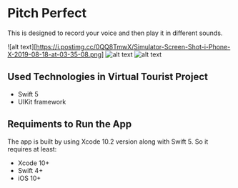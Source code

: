 # Pitch Perfect

This is designed to record your voice and then play it in different sounds. 

![alt text][https://i.postimg.cc/0QQ8TmwX/Simulator-Screen-Shot-i-Phone-X-2019-08-18-at-03-35-08.png]
![alt text](https://i.postimg.cc/Hxhpdx0Y/Simulator-Screen-Shot-i-Phone-X-2019-08-18-at-03-35-24.png)
![alt text](https://i.postimg.cc/qq6pRTQ8/Simulator-Screen-Shot-i-Phone-X-2019-08-18-at-03-35-31.png)

## Used Technologies in Virtual Tourist Project
* Swift 5
* UIKit framework

## Requiments to Run the App
The app is built by using Xcode 10.2 version along with Swift 5. So it requires at least:

* Xcode 10+
* Swift 4+
* iOS 10+

